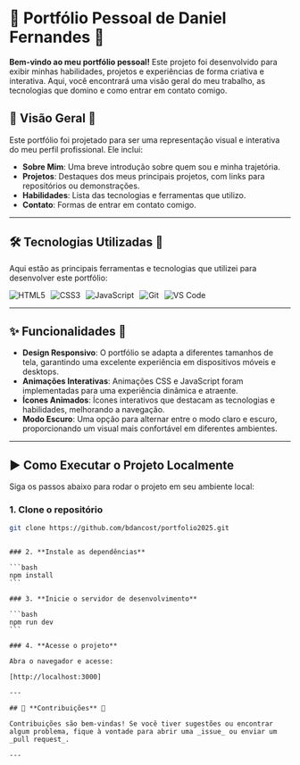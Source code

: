 # 🌟 **Portfólio Pessoal de Daniel Fernandes** 🚀

**Bem-vindo ao meu portfólio pessoal!** Este projeto foi desenvolvido para exibir minhas habilidades, projetos e experiências de forma criativa e interativa. Aqui, você encontrará uma visão geral do meu trabalho, as tecnologias que domino e como entrar em contato comigo.

## 📜 **Visão Geral** 👀

Este portfólio foi projetado para ser uma representação visual e interativa do meu perfil profissional. Ele inclui:

- **Sobre Mim**: Uma breve introdução sobre quem sou e minha trajetória.
- **Projetos**: Destaques dos meus principais projetos, com links para repositórios ou demonstrações.
- **Habilidades**: Lista das tecnologias e ferramentas que utilizo.
- **Contato**: Formas de entrar em contato comigo.

---

## 🛠️ **Tecnologias Utilizadas** 🔧

Aqui estão as principais ferramentas e tecnologias que utilizei para desenvolver este portfólio:

<div style="display: flex; gap: 10px; flex-wrap: wrap;"> 
  <img src="https://img.shields.io/badge/HTML5-E34F26?style=for-the-badge&logo=html5&logoColor=white" alt="HTML5"> 
  <img src="https://img.shields.io/badge/CSS3-1572B6?style=for-the-badge&logo=css3&logoColor=white" alt="CSS3"> 
  <img src="https://img.shields.io/badge/JavaScript-F7DF1E?style=for-the-badge&logo=javascript&logoColor=black" alt="JavaScript"> 
  <img src="https://img.shields.io/badge/Git-F05032?style=for-the-badge&logo=git&logoColor=white" alt="Git"> 
  <img src="https://img.shields.io/badge/VS_Code-007ACC?style=for-the-badge&logo=visual-studio-code&logoColor=white" alt="VS Code"> 
</div>

---

## ✨ **Funcionalidades** 🚀

- **Design Responsivo**: O portfólio se adapta a diferentes tamanhos de tela, garantindo uma excelente experiência em dispositivos móveis e desktops.
- **Animações Interativas**: Animações CSS e JavaScript foram implementadas para uma experiência dinâmica e atraente.
- **Ícones Animados**: Ícones interativos que destacam as tecnologias e habilidades, melhorando a navegação.
- **Modo Escuro**: Uma opção para alternar entre o modo claro e escuro, proporcionando um visual mais confortável em diferentes ambientes.

---

## ▶️ **Como Executar o Projeto Localmente**

Siga os passos abaixo para rodar o projeto em seu ambiente local:

### 1. **Clone o repositório**

```bash
git clone https://github.com/bdancost/portfolio2025.git
```

````

### 2. **Instale as dependências**

```bash
npm install
```

### 3. **Inicie o servidor de desenvolvimento**

```bash
npm run dev
```

### 4. **Acesse o projeto**

Abra o navegador e acesse:

[http://localhost:3000]

---

## 🤝 **Contribuições** 💬

Contribuições são bem-vindas! Se você tiver sugestões ou encontrar algum problema, fique à vontade para abrir uma _issue_ ou enviar um _pull request_.

---


````
